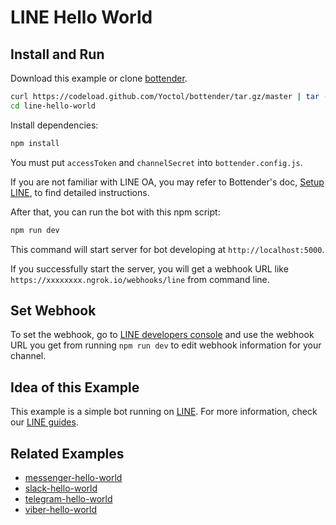 # LINE Hello World

## Install and Run

Download this example or clone [bottender](https://github.com/Yoctol/bottender).

```sh
curl https://codeload.github.com/Yoctol/bottender/tar.gz/master | tar -xz --strip=2 bottender-master/examples/line-hello-world
cd line-hello-world
```

Install dependencies:

```sh
npm install
```

You must put `accessToken` and `channelSecret` into `bottender.config.js`.

If you are not familiar with LINE OA, you may refer to Bottender's doc, [Setup LINE](https://bottender.js.org/docs/channel-line-setup), to find detailed instructions.

After that, you can run the bot with this npm script:

```sh
npm run dev
```

This command will start server for bot developing at `http://localhost:5000`.

If you successfully start the server, you will get a webhook URL like `https://xxxxxxxx.ngrok.io/webhooks/line` from command line.

## Set Webhook

To set the webhook, go to [LINE developers console](https://developers.line.me/console/) and use the webhook URL you get from running `npm run dev` to edit webhook information for your channel.

## Idea of this Example

This example is a simple bot running on [LINE](https://line.me/).
For more information, check our [LINE guides](https://bottender.js.org/docs/channel-line-setup).

## Related Examples

- [messenger-hello-world](../messenger-hello-world)
- [slack-hello-world](../slack-hello-world)
- [telegram-hello-world](../telegram-hello-world)
- [viber-hello-world](../viber-hello-world)
